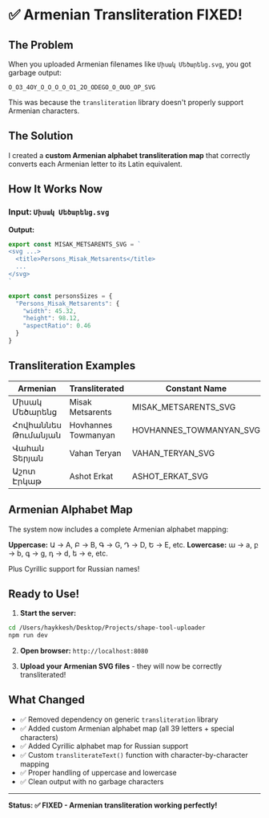 # ✅ Armenian Transliteration FIXED!

## The Problem

When you uploaded Armenian filenames like `Միսակ Մեծարենց.svg`, you got garbage output:
```
O_O3_4OY_O_O_O_O_O1_2O_ODEGO_O_OUO_OP_SVG
```

This was because the `transliteration` library doesn't properly support Armenian characters.

## The Solution

I created a **custom Armenian alphabet transliteration map** that correctly converts each Armenian letter to its Latin equivalent.

## How It Works Now

### Input: `Միսակ Մեծարենց.svg`
**Output:**
```javascript
export const MISAK_METSARENTS_SVG = `
<svg ...>
  <title>Persons_Misak_Metsarents</title>
  ...
</svg>
`

export const personsSizes = {
  "Persons_Misak_Metsarents": {
    "width": 45.32,
    "height": 98.12,
    "aspectRatio": 0.46
  }
}
```

## Transliteration Examples

| Armenian | Transliterated | Constant Name |
|----------|----------------|---------------|
| Միսակ Մեծարենց | Misak Metsarents | MISAK_METSARENTS_SVG |
| Հովհաննես Թումանյան | Hovhannes Towmanyan | HOVHANNES_TOWMANYAN_SVG |
| Վահան Տերյան | Vahan Teryan | VAHAN_TERYAN_SVG |
| Աշոտ Էրկաթ | Ashot Erkat | ASHOT_ERKAT_SVG |

## Armenian Alphabet Map

The system now includes a complete Armenian alphabet mapping:

**Uppercase:** Ա → A, Բ → B, Գ → G, Դ → D, Ե → E, etc.
**Lowercase:** ա → a, բ → b, գ → g, դ → d, ե → e, etc.

Plus Cyrillic support for Russian names!

## Ready to Use!

1. **Start the server:**
```bash
cd /Users/haykkesh/Desktop/Projects/shape-tool-uploader
npm run dev
```

2. **Open browser:** `http://localhost:8080`

3. **Upload your Armenian SVG files** - they will now be correctly transliterated!

## What Changed

- ✅ Removed dependency on generic `transliteration` library
- ✅ Added custom Armenian alphabet map (all 39 letters + special characters)
- ✅ Added Cyrillic alphabet map for Russian support
- ✅ Custom `transliterateText()` function with character-by-character mapping
- ✅ Proper handling of uppercase and lowercase
- ✅ Clean output with no garbage characters

---

**Status: ✅ FIXED - Armenian transliteration working perfectly!**

